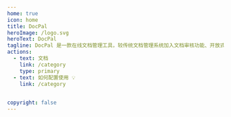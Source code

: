 ```yaml
---
home: true
icon: home
title: DocPal
heroImage: /logo.svg
heroText: DocPal
tagline: DocPal 是一款在线文档管理工具，较传统文档管理系统加入文档审核功能、开放式上传及分享。支持文档多维度搜索，支持文档操作历史查看。 用户仅需维护一个文件树即可保存及快速查看所有文件.
actions:
  - text: 文档
    link: /category
    type: primary
  - text: 如何配置使用 💡
    link: /category
  

copyright: false
---
```

